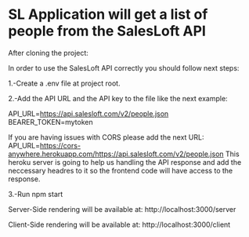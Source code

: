 # SL Application will get a list of people from the SalesLoft API

After cloning the project:

In order to use the SalesLoft API correctly you should follow next steps:

1.-Create a .env file at project root.

2.-Add the API URL and the API key to the file like the next example:

API_URL=https://api.salesloft.com/v2/people.json
BEARER_TOKEN=mytoken

If you are having issues with CORS please add the next URL:
API_URL=https://cors-anywhere.herokuapp.com/https://api.salesloft.com/v2/people.json
This heroku server is going to help us handling the API response and add the neccessary headres to it so the frontend code will have access to the response.

3.-Run npm start

Server-Side rendering will be available at: http://localhost:3000/server

Client-Side rendering will be available at: http://localhost:3000/client
